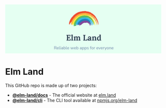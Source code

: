 [![Elm Land: reliable web apps for everyone.](./banner.jpg)](https://elm.land)

# Elm Land

This GitHub repo is made up of two projects:

- __[@elm-land/docs](./docs/)__ - The official website at [elm.land](https://elm.land)
- __[@elm-land/cli](./cli/)__ - The CLI tool available at [npmjs.org/elm-land](https://npmjs.org/elm-land)
